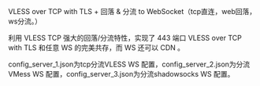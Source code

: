 VLESS over TCP with TLS + 回落 & 分流 to WebSocket（tcp直连，web回落，ws分流。）

利用 VLESS TCP 强大的回落/分流特性，实现了 443 端口 VLESS over TCP with TLS 和任意 WS 的完美共存，而 WS 还可以 CDN 。

config_server_1.json为tcp分流VLESS WS 配置，config_server_2.json为分流VMess WS 配置，config_server_3.json为分流shadowsocks WS 配置。
